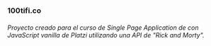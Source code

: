 ### 100tifi.co
######  Proyecto creado para el curso de Single Page Application de con JavaScript vanilla de Platzi utilizando una API de "Rick and Morty". 
